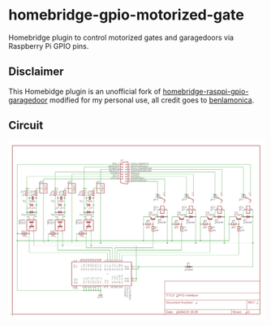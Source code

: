 # homebridge-gpio-motorized-gate
Homebridge plugin to control motorized gates and garagedoors via Raspberry Pi GPIO pins.

## Disclaimer
This Homebidge plugin is an unofficial fork of [homebridge-rasppi-gpio-garagedoor](https://github.com/benlamonica/homebridge-rasppi-gpio-garagedoor) modified for my personal use, all credit goes to [benlamonica](https://github.com/benlamonica).

## Circuit
![Schematic](https://github.com/roberto-montanari/homebridge-gpio-motorized-gate/blob/master/images/circuit.png?raw=true)
